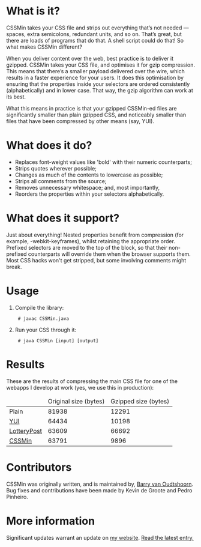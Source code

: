 # What is it? #

CSSMin takes your CSS file and strips out everything that’s not needed — spaces, extra semicolons, redundant units, and so on. That’s great, but there are loads of programs that do that. A shell script could do that! So what makes CSSMin different?

When you deliver content over the web, best practice is to deliver it gzipped. CSSMin takes your CSS file, and optimises it for gzip compression. This means that there’s a smaller payload delivered over the wire, which results in a faster experience for your users. It does this optimisation by ensuring that the properties inside your selectors are ordered consistently (alphabetically) and in lower case. That way, the gzip algorithm can work at its best.

What this means in practice is that your gzipped CSSMin-ed files are significantly smaller than plain gzipped CSS, and noticeably smaller than files that have been compressed by other means (say, YUI).

# What does it do? #

* Replaces font-weight values like 'bold' with their numeric counterparts;
* Strips quotes wherever possible;
* Changes as much of the contents to lowercase as possible;
* Strips all comments from the source;
* Removes unnecessary whitespace; and, most importantly,
* Reorders the properties within your selectors alphabetically.

# What does it support? #

Just about everything! Nested properties benefit from compression (for example, -webkit-keyframes), whilst retaining the appropriate order. Prefixed selectors are moved to the top of the block, so that their non-prefixed counterparts will override them when the browser supports them. Most CSS hacks won't get stripped, but some involving comments might break.

# Usage #

1. Compile the library:

		# javac CSSMin.java

2. Run your CSS through it:

		# java CSSMin [input] [output]

# Results #

These are the results of compressing the main CSS file for one of the webapps I develop at work (yes, we use this in production):

<table>
	<thead>
		<tr>
			<td>&nbsp;</td>
			<td>Original size (bytes)</td>
			<td>Gzipped size (bytes)</td>
		</tr>
	</thead>
	<tbody>
		<tr>
			<td>Plain</td>
			<td>81938</td>
			<td>12291</td>
		</tr>
		<tr>
			<td><a href="http://developer.yahoo.com/yui/compressor/">YUI</a></td>
			<td>64434</td>
			<td>10198</td>
		</tr>
		<tr>
			<td><a href="http://www.lotterypost.com/css-compress.aspx">LotteryPost</a></td>
			<td>63609</td>
			<td>66692</td>
		</tr>
		<tr>
			<td><a href="https://github.com/barryvan/CSSMin">CSSMin</a></td>
			<td>63791</td>
			<td>9896</td>
		</tr>
	</tbody>
</table>

# Contributors #

CSSMin was originally written, and is maintained by, [Barry van Oudtshoorn](http://www.barryvan.com.au). Bug fixes and contributions have
been made by Kevin de Groote and Pedro Pinheiro.

# More information #

Significant updates warrant an update on [my website](http://barryvan.com.au). [Read the latest entry.](http://www.barryvan.com.au/2011/01/cssmin-updated/)